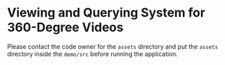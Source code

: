 # Viewing and Querying System for 360-Degree Videos
Please contact the code owner for the `assets` directory and put the `assets` directory inside the `demo/src` before running the application.